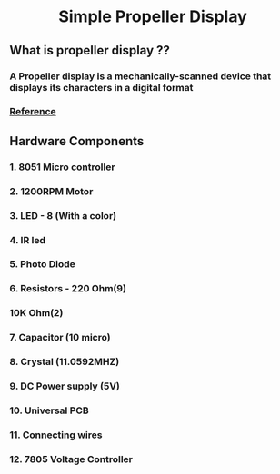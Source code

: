 # <center>Simple Propeller Display</center>

## What is propeller display ??
### A Propeller display is a mechanically-scanned device that displays its characters in a digital format

### <a target="blank" href="https://ijireeice.com/wp-content/uploads/2014/12/IJIREEICE-15.pdf">Reference</a>

## Hardware Components
###  1. 8051 Micro controller
###  2. 1200RPM Motor
###  3. LED - 8 (With a color)
###  4. IR led
###  5. Photo Diode
###  6. Resistors - 220 Ohm(9)
###                 10K Ohm(2)
###  7. Capacitor (10 micro)
###  8. Crystal (11.0592MHZ)
###  9. DC Power supply (5V)
###  10. Universal PCB
###  11. Connecting wires
###  12. 7805 Voltage Controller
